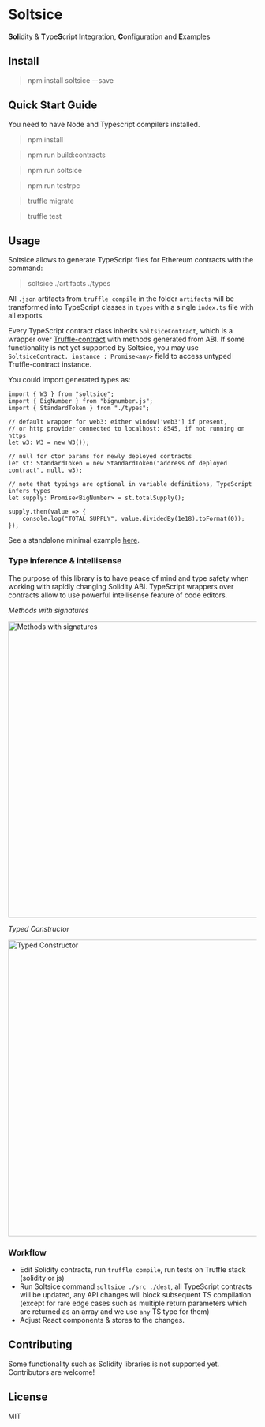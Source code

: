 # Soltsice

**Sol**idity & **T**ype**S**cript **I**ntegration, **C**onfiguration and **E**xamples

## Install

> npm install soltsice --save

## Quick Start Guide

You need to have Node and Typescript compilers installed. 

> npm install

> npm run build:contracts

> npm run soltsice

> npm run testrpc

> truffle migrate

> truffle test

## Usage

Soltsice allows to generate TypeScript files for Ethereum contracts with the command:

> soltsice ./artifacts ./types

All `.json` artifacts from `truffle compile` in the folder `artifacts` will be transformed into TypeScript classes in 
`types` with a single `index.ts` file with all exports.

Every TypeScript contract class inherits `SoltsiceContract`, which is a wrapper over [Truffle-contract](https://github.com/trufflesuite/truffle-contract) with methods generated from ABI.
If some functionality is not yet supported by Soltsice, you may use `SoltsiceContract._instance : Promise<any>` field to access untyped Truffle-contract instance.

You could import generated types as:

```
import { W3 } from "soltsice";
import { BigNumber } from "bignumber.js";
import { StandardToken } from "./types";

// default wrapper for web3: either window['web3'] if present,
// or http provider connected to localhost: 8545, if not running on https 
let w3: W3 = new W3());

// null for ctor params for newly deployed contracts
let st: StandardToken = new StandardToken("address of deployed contract", null, w3);

// note that typings are optional in variable definitions, TypeScript infers types
let supply: Promise<BigNumber> = st.totalSupply();

supply.then(value => {
    console.log("TOTAL SUPPLY", value.dividedBy(1e18).toFormat(0));
});

```

See a standalone minimal example [here](https://github.com/buybackoff/SoltsiceExample).

### Type inference & intellisense

The purpose of this library is to have peace of mind and type safety when working with rapidly changing Solidity ABI.
TypeScript wrappers over contracts allow to use powerful intellisense feature of code editors.

*Methods with signatures*

<img src="https://raw.githubusercontent.com/dbrainio/Soltsice/master/doc/methods.png" alt="Methods with signatures" width="600" />

*Typed Constructor*

<img src="https://raw.githubusercontent.com/dbrainio/Soltsice/master/doc/constructor.png" alt="Typed Constructor" width="600" />

### Workflow

* Edit Solidity contracts, run `truffle compile`, run tests on Truffle stack (solidity or js)
* Run Soltsice command `soltsice ./src ./dest`, all TypeScript contracts will be updated, any API changes will block subsequent TS compilation
  (except for rare edge cases such as multiple return parameters which are returned as an array and we use `any` TS type for them)
* Adjust React components & stores to the changes.

## Contributing

Some functionality such as Solidity libraries is not supported yet. Contributors are welcome!

## License

MIT
